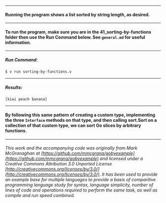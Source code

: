 ___
#### Running the program shows a list sorted by string length, as desired.
___
#### To run the program, make sure you are in the 41_sorting-by-functions folder then use the Run Command below. See `general.md` for useful information.
___
##### Run Command:

`$ v run sorting-by-functions.v`
___
##### Results:

`[kiwi peach banana]`
___
#### By following this same pattern of creating a custom type, implementing the three `Interface` methods on that type, and then calling sort.Sort on a collection of that custom type, we can sort Go slices by arbitrary functions.
___

###### This work and the accompanying code was originally from Mark McGranaghan at [https://github.com/mmcgrana/gobyexample](https://github.com/mmcgrana/gobyexample) and licensed under a Creative Commons Attribution 3.0 Unported License [http://creativecommons.org/licenses/by/3.0/](http://creativecommons.org/licenses/by/3.0/). It has been used to provide an example base for multiple languages to provide a basis of comparitive programming language study for syntax, language simplicity, number of lines of code and operations required to perform the same task, as well as compile and run speed combined.